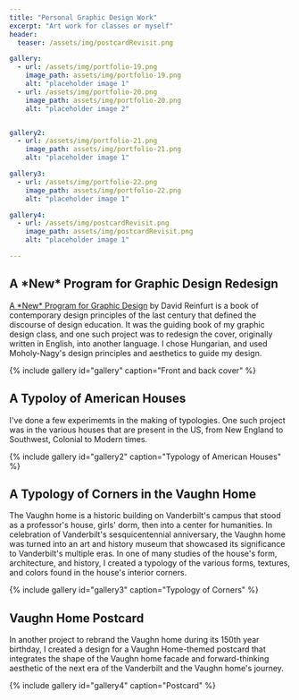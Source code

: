 ```yaml
---
title: "Personal Graphic Design Work"
excerpt: "Art work for classes or myself"
header:
  teaser: /assets/img/postcardRevisit.png

gallery:
  - url: /assets/img/portfolio-19.png
    image_path: assets/img/portfolio-19.png
    alt: "placeholder image 1"
  - url: /assets/img/portfolio-20.png
    image_path: assets/img/portfolio-20.png
    alt: "placeholder image 2"


gallery2:
  - url: /assets/img/portfolio-21.png
    image_path: assets/img/portfolio-21.png
    alt: "placeholder image 1"

gallery3:
  - url: /assets/img/portfolio-22.png
    image_path: assets/img/portfolio-22.png
    alt: "placeholder image 1"

gallery4:
  - url: /assets/img/postcardRevisit.png
    image_path: assets/img/postcardRevisit.png
    alt: "placeholder image 1"

---
```


<h2>A <span style="font-weight: bold;">&ast;New&ast;</span> Program for Graphic Design Redesign</h2>

<u>A &ast;New&ast; Program for Graphic Design</u> by David Reinfurt is a book of contemporary design principles of the last century that defined the discourse of design education. It was the guiding book of my graphic design class, and one such project was to redesign the cover, originally written in English, into another language. I chose Hungarian, and used Moholy-Nagy's design principles and aesthetics to guide my design.

{% include gallery id="gallery" caption="Front and back cover" %}

## A Typoloy of American Houses

I've done a few experimemts in the making of typologies. One such project was in the various houses that are present in the US, from New England to Southwest, Colonial to Modern times. 

{% include gallery id="gallery2" caption="Typology of American Houses" %}

## A Typology of Corners in the Vaughn Home

The Vaughn home is a historic building on Vanderbilt's campus that stood as a professor's house, girls' dorm, then into a center for humanities. In celebration of Vanderbilt's sesquicentennial anniversary, the Vaughn home was turned into an art and history museum that showcased its significance to Vanderbilt's multiple eras. In one of many studies of the house's form, architecture, and history, I created a typology of the various forms, textures, and colors found in the house's interior corners.

{% include gallery id="gallery3" caption="Typology of Corners" %}

## Vaughn Home Postcard

In another project to rebrand the Vaughn home during its 150th year birthday, I created a design for a Vaughn Home-themed postcard that integrates the shape of the Vaughn home facade and forward-thinking aesthetic of the next era of the Vanderbilt and the Vaughn home's journey.

{% include gallery id="gallery4" caption="Postcard" %}
